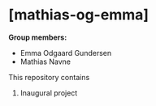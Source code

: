 # \[mathias-og-emma\]

**Group members:**
- Emma Odgaard Gundersen
- Mathias Navne

This repository contains  
1. Inaugural project

